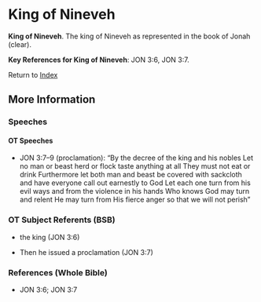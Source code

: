 # King of Nineveh
**King of Nineveh**. 
The king of Nineveh as represented in the book of Jonah (clear). 




**Key References for King of Nineveh**: 
JON 3:6, JON 3:7. 






Return to [Index](00-Index.md)

## More Information

### Speeches

#### OT Speeches

* JON 3:7–9 (proclamation): “By the decree of the king and his nobles Let no man or beast herd or flock taste anything at all They must not eat or drink Furthermore let both man and beast be covered with sackcloth and have everyone call out earnestly to God Let each one turn from his evil ways and from the violence in his hands Who knows God may turn and relent He may turn from His fierce anger so that we will not perish”

### OT Subject Referents (BSB)

* the king (JON 3:6)

* Then he issued a proclamation (JON 3:7)



### References (Whole Bible)

* JON 3:6; JON 3:7



